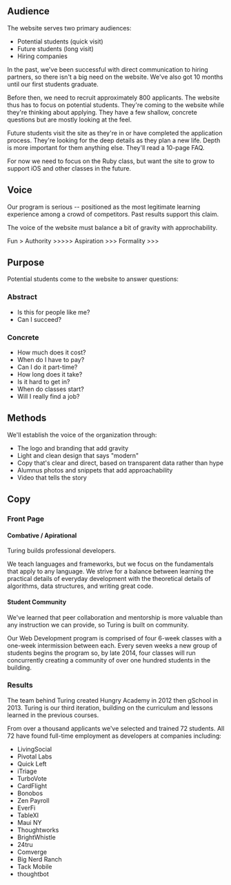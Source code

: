 ## Audience

The website serves two primary audiences:

* Potential students (quick visit)
* Future students (long visit)
* Hiring companies

In the past, we've been successful with direct communication to hiring partners, so there isn't a big need on the website. We've also got 10 months until our first students graduate.

Before then, we need to recruit approximately 800 applicants. The website thus has to focus on potential students. They're coming to the website while they're thinking about applying. They have a few shallow, concrete questions but are mostly looking at the feel.

Future students visit the site as they're in or have completed the application process. They're looking for the deep details as they plan a new life. Depth is more important for them anything else. They'll read a 10-page FAQ.

For now we need to focus on the Ruby class, but want the site to grow to support iOS and other classes in the future.

## Voice

Our program is serious -- positioned as the most legitimate learning experience among a crowd of competitors. Past results support this claim.

The voice of the website must balance a bit of gravity with approchability.

Fun        >
Authority  >>>>>
Aspiration >>>
Formality  >>>

## Purpose

Potential students come to the website to answer questions:

### Abstract

* Is this for people like me?
* Can I succeed?

### Concrete

* How much does it cost?
* When do I have to pay?
* Can I do it part-time?
* How long does it take?
* Is it hard to get in?
* When do classes start?
* Will I really find a job?

## Methods

We'll establish the voice of the organization through:

* The logo and branding that add gravity
* Light and clean design that says "modern"
* Copy that's clear and direct, based on transparent data rather than hype
* Alumnus photos and snippets that add approachability
* Video that tells the story

## Copy

### Front Page

#### Combative / Apirational

Turing builds professional developers. 

We teach languages and frameworks, but we focus on the fundamentals that apply to any language. We strive for a balance between learning the practical details of everyday development with the theoretical details of algorithms, data structures, and writing great code.

#### Student Community

We've learned that peer collaboration and mentorship is more valuable than any instruction we can provide, so Turing is built on community.

Our Web Development program is comprised of four 6-week classes with a one-week intermission between each. Every seven weeks a new group of students begins the program so, by late 2014, four classes will run concurrently creating a community of over one hundred students in the building.

### Results

The team behind Turing created Hungry Academy in 2012 then gSchool in 2013. Turing is our third iteration, building on the curriculum and lessons learned in the previous courses.

From over a thousand applicants we've selected and trained 72 students. All 72 have found full-time employment as developers at companies including:

* LivingSocial
* Pivotal Labs
* Quick Left
* iTriage
* TurboVote
* CardFlight
* Bonobos
* Zen Payroll
* EverFi
* TableXI
* Maui NY
* Thoughtworks
* BrightWhistle
* 24tru
* Comverge
* Big Nerd Ranch
* Tack Mobile
* thoughtbot
